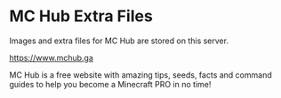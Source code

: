 # MC Hub Extra Files

Images and extra files for MC Hub are stored on this server. 

https://www.mchub.ga 

MC Hub is a free website with amazing tips, seeds, facts and command guides to help you become a Minecraft PRO in no time!

